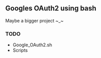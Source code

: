 ## Googles OAuth2 using bash ##

Maybe a bigger project ~_~

### TODO ###

* Google_OAuth2.sh
* Scripts
